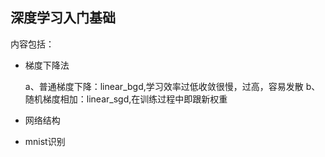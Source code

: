 ﻿## 深度学习入门基础

内容包括：
* 梯度下降法
  
  
  a、普通梯度下降：linear_bgd,学习效率过低收敛很慢，过高，容易发散
  b、随机梯度相加：linear_sgd,在训练过程中即跟新权重
  
* 网络结构
* mnist识别
